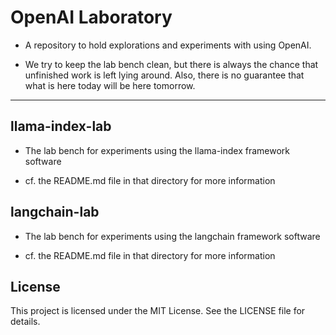 # OpenAI Laboratory

- A repository to hold explorations and experiments with using OpenAI.

- We try to keep the lab bench clean, but there is always the chance that unfinished work is left lying around.  Also, there is no guarantee that
  what is here today will be here tomorrow.

-----

## llama-index-lab

- The lab bench for experiments using the llama-index framework software

- cf. the README.md file in that directory for more information

## langchain-lab

- The lab bench for experiments using the langchain framework software

- cf. the README.md file in that directory for more information

## License

This project is licensed under the MIT License. See the LICENSE file for details.
